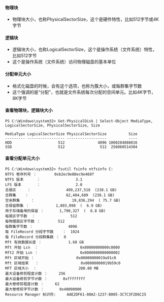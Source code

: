 #### 物理块
- 物理块大小，也称PhysicalSectorSize，这个是硬件特性，比如512字节或4K字节

#### 逻辑块
- 逻辑块大小，也称LogicalSectorSize，这个是操作系统（文件系统）特性，比如512字节
- 这个是操作系统（文件系统）访问物理磁盘的基本单位

#### 分配单元大小
- 格式化磁盘的时候，会有这个选项，也称为簇大小，或每群集字节数
- 这个强调的是“分配”，也就是文件系统每次分配的空间单元。比如4K字节，8K字节

#### 查看物理块，逻辑块大小
```
PS C:\Windows\system32> Get-PhysicalDisk | Select-Object MediaType, LogicalSectorSize, PhysicalSectorSize, Size

MediaType LogicalSectorSize PhysicalSectorSize          Size
--------- ----------------- ------------------          ----
HDD                     512               4096 1000204886016
SSD                     512                512  256060514304
```

#### 查看分配单元大小
```
PS C:\Windows\system32> fsutil fsinfo ntfsinfo C:
NTFS 卷序列号 ：        0xb2ec9e88ec9e468f
NTFS 版本      ：                3.1
LFS 版本       ：                2.0
总扇区     ：                499,237,518  (238.1 GB)
总群集    ：                 62,404,689  (238.1 GB)
空余群集     ：                 19,836,294  ( 75.7 GB)
总保留群集 ：            1,803,098  (  6.9 GB)
用于存储备用的保留 ：       1,790,327  (  6.8 GB)
每扇区字节数  ：                512
每物理扇区字节数 ：        512
每群集字节数 ：                4096
每 FileRecord 分段字节数    ：  1024
每 FileRecord 分段群集数 ：  0
Mft 有效数据长度 ：            1.68 GB
Mft 开始 Lcn  ：                   0x00000000000c0000
Mft2 开始 Lcn ：                   0x0000000000000002
Mft 区域开始 ：                   0x00000000019a91c0
Mft 区域结束   ：                   0x00000000019b59c0
MFT 区域大小  ：                   200.00 MB
最大设备修剪程度计数 ：     256
最大设备修剪字节计数 ：       0xffffffff
最大卷修剪程度计数 ：     62
最大卷修剪字节计数 ：       0x40000000
Resource Manager 标识符:     AAE2DF61-80A2-1237-B005-3C7C3F2D6C25
```